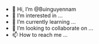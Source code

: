 - 👋 Hi, I’m @Buinguyennam
- 👀 I’m interested in ...
- 🌱 I’m currently learning ...
- 💞️ I’m looking to collaborate on ...
- 📫 How to reach me ...

<!---
Buinguyennam/Buinguyennam is a ✨ special ✨ repository because its `README.md` (this file) appears on your GitHub profile.
You can click the Preview link to take a look at your changes.
--->
